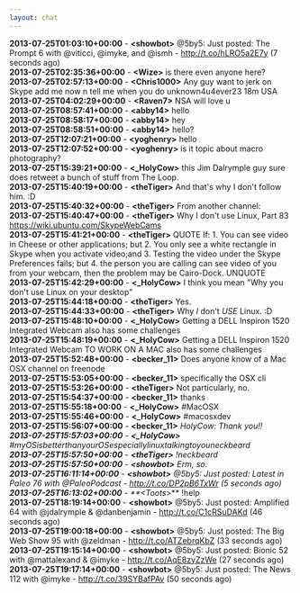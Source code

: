 ```yaml
---
layout: chat
---
```

**2013-07-25T01:03:10+00:00** - **&lt;showbot&gt;** @5by5: Just posted: The Prompt 6 with @viticci, @imyke, and @ismh - http://t.co/hLRO5a2E7y (7 seconds ago)  
**2013-07-25T02:35:36+00:00** - **&lt;Wize&gt;** is there even anyone here?  
**2013-07-25T02:57:13+00:00** - **&lt;Chris1000&gt;** Any guy want to jerk on Skype add me now n tell me when you do unknown4u4ever23 18m USA  
**2013-07-25T04:02:29+00:00** - **&lt;Raven7&gt;** NSA will love u  
**2013-07-25T08:57:41+00:00** - **&lt;abby14&gt;** hello  
**2013-07-25T08:58:17+00:00** - **&lt;abby14&gt;** hey  
**2013-07-25T08:58:51+00:00** - **&lt;abby14&gt;** hello?  
**2013-07-25T12:07:21+00:00** - **&lt;yoghenry&gt;** hello  
**2013-07-25T12:07:52+00:00** - **&lt;yoghenry&gt;** is it topic about macro photography?  
**2013-07-25T15:39:21+00:00** - **&lt;_HolyCow&gt;** this Jim Dalrymple guy sure does retweet a bunch of stuff from The Loop.  
**2013-07-25T15:40:19+00:00** - **&lt;theTiger&gt;** And that's why I don't follow him. :D  
**2013-07-25T15:40:32+00:00** - **&lt;theTiger&gt;** From another channel:  
**2013-07-25T15:40:47+00:00** - **&lt;theTiger&gt;** Why I don't use Linux, Part 83 https://wiki.ubuntu.com/SkypeWebCams  
**2013-07-25T15:41:21+00:00** - **&lt;theTiger&gt;** QUOTE If: 1. You can see video in Cheese or other applications; but 2. You only see a white rectangle in Skype when you activate video;and 3. Testing the video under the Skype Preferences fails; but 4. the person you are calling can see video of you from your webcam, then the problem may be Cairo-Dock. UNQUOTE  
**2013-07-25T15:42:29+00:00** - **&lt;_HolyCow&gt;** I think you mean "Why you don't use Linux on your desktop"  
**2013-07-25T15:44:18+00:00** - **&lt;theTiger&gt;** Yes.  
**2013-07-25T15:44:33+00:00** - **&lt;theTiger&gt;** Why *I* don't *USE* Linux. :D  
**2013-07-25T15:48:10+00:00** - **&lt;_HolyCow&gt;** Getting a DELL Inspiron 1520 Integrated Webcam also has some challenges  
**2013-07-25T15:48:19+00:00** - **&lt;_HolyCow&gt;** Getting a DELL Inspiron 1520 Integrated Webcam TO WORK ON A MAC also has some challenges  
**2013-07-25T15:52:48+00:00** - **&lt;becker_11&gt;** Does anyone know of a Mac OSX channel on freenode  
**2013-07-25T15:53:05+00:00** - **&lt;becker_11&gt;** specifically the OSX cli  
**2013-07-25T15:53:26+00:00** - **&lt;theTiger&gt;** Not particularly, no.  
**2013-07-25T15:54:37+00:00** - **&lt;becker_11&gt;** thanks  
**2013-07-25T15:55:18+00:00** - **&lt;_HolyCow&gt;** #MacOSX  
**2013-07-25T15:55:46+00:00** - **&lt;_HolyCow&gt;** #macosxdev  
**2013-07-25T15:56:07+00:00** - **&lt;becker_11&gt;** _HolyCow: Thank you!!  
**2013-07-25T15:57:03+00:00** - **&lt;_HolyCow&gt;** #myOSisbetterthanyourOSespeciallylinuxtalkingtoyouneckbeard  
**2013-07-25T15:57:50+00:00** - **&lt;theTiger&gt;** !neckbeard  
**2013-07-25T15:57:50+00:00** - **&lt;showbot&gt;** Erm, so.  
**2013-07-25T16:11:14+00:00** - **&lt;showbot&gt;** @5by5: Just posted: Latest in Paleo 76 with @PaleoPodcast - http://t.co/DP2pB6TxWr (5 seconds ago)  
**2013-07-25T16:13:02+00:00** - **&lt;Toots_&gt;** !help  
**2013-07-25T18:19:14+00:00** - **&lt;showbot&gt;** @5by5: Just posted: Amplified 64 with @jdalrymple &amp; @danbenjamin - http://t.co/C1cRSuDAKd (46 seconds ago)  
**2013-07-25T19:00:18+00:00** - **&lt;showbot&gt;** @5by5: Just posted: The Big Web Show 95 with @zeldman - http://t.co/ATZebrqKbZ (33 seconds ago)  
**2013-07-25T19:15:14+00:00** - **&lt;showbot&gt;** @5by5: Just posted: Bionic 52 with @mattalexand &amp; @imyke - http://t.co/AqE8zyZzWe (27 seconds ago)  
**2013-07-25T19:17:14+00:00** - **&lt;showbot&gt;** @5by5: Just posted: The News 112 with @imyke - http://t.co/39SYBafPAv (50 seconds ago)  
